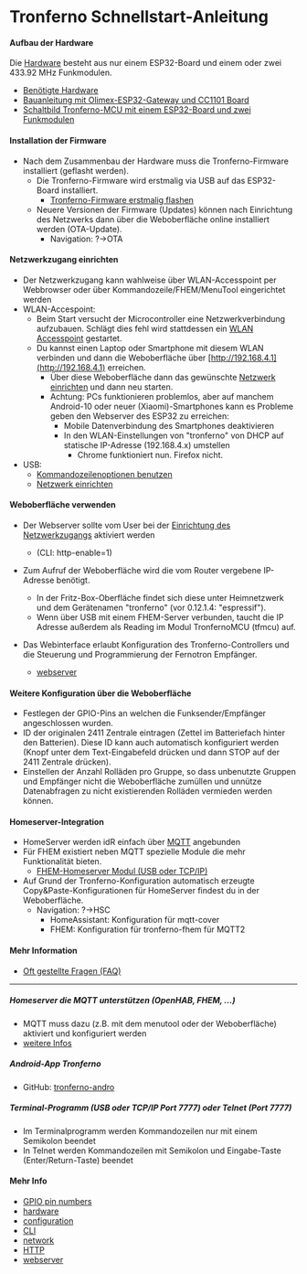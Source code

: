 # Tronferno Schnellstart-Anleitung


#### Aufbau der Hardware

Die [Hardware](hardware-de.md) besteht aus nur einem ESP32-Board und einem oder zwei 433.92 MHz Funkmodulen.

* [Benötigte Hardware](hardware-de.md)
* [Bauanleitung mit Olimex-ESP32-Gateway und CC1101 Board](esp32gw_cc1101-de.md)
* [Schaltbild Tronferno-MCU mit einem ESP32-Board und zwei Funkmodulen](schematic.pdf)

#### Installation der Firmware
* Nach dem Zusammenbau der Hardware muss die Tronferno-Firmware installiert (geflasht werden).
   * Die Tronferno-Firmware wird erstmalig via USB auf das ESP32-Board installiert.
      * [Tronferno-Firmware erstmalig flashen](starter_flash-de.md)
   * Neuere Versionen der Firmware (Updates) können nach Einrichtung des Netzwerks dann über die Weboberfläche online installiert werden (OTA-Update).
      * Navigation: ?->OTA

#### Netzwerkzugang einrichten

* Der Netzwerkzugang kann wahlweise über WLAN-Accesspoint per Webbrowser oder über Kommandozeile/FHEM/MenuTool eingerichtet werden
* WLAN-Accespoint: 
    * Beim Start versucht der Microcontroller eine Netzwerkverbindung aufzubauen. Schlägt dies fehl wird stattdessen ein [WLAN Accesspoint](network-de.md) gestartet.
    * Du kannst einen Laptop oder Smartphone mit diesem WLAN verbinden und dann die Weboberfläche über [http://192.168.4.1](http://192.168.4.1) erreichen.
        * Über diese Weboberfläche dann das gewünschte [Netzwerk einrichten](network-de.md) und dann neu starten.
        * Achtung: PCs funktionieren problemlos, aber auf manchem Android-10 oder neuer (Xiaomi)-Smartphones kann es Probleme geben den Webserver des ESP32 zu erreichen:
           * Mobile Datenverbindung des Smartphones deaktivieren
           * In den WLAN-Einstellungen von "tronferno" von DHCP auf statische IP-Adresse (192.168.4.x) umstellen
               * Chrome funktioniert nun. Firefox nicht. 
* USB:
   * [Kommandozeilenoptionen benutzen](mcu_config_cli-de.md)
   * [Netzwerk einrichten](network-de.md)

#### Weboberfläche verwenden

* Der Webserver sollte  vom User bei der [Einrichtung des Netzwerkzugangs](network-de.md) aktiviert werden 
    * (CLI: http-enable=1)

* Zum Aufruf der Weboberfläche wird die vom Router vergebene IP-Adresse benötigt.
    * In der Fritz-Box-Oberfläche findet sich  diese unter Heimnetzwerk und dem Gerätenamen "tronferno" (vor 0.12.1.4: "espressif").
    * Wenn über USB mit einem FHEM-Server verbunden, taucht die IP Adresse außerdem als Reading im Modul TronfernoMCU (tfmcu) auf.
 
* Das Webinterface erlaubt Konfiguration des Tronferno-Controllers und die Steuerung und Programmierung der Fernotron Empfänger.
    * [webserver](webserver.md)

#### Weitere Konfiguration über die Weboberfläche

* Festlegen der GPIO-Pins an welchen die Funksender/Empfänger angeschlossen wurden.
* ID der originalen 2411 Zentrale eintragen (Zettel im Batteriefach hinter den Batterien).  Diese ID kann auch automatisch konfiguriert werden (Knopf unter dem Text-Eingabefeld drücken und dann STOP auf der 2411 Zentrale drücken).
* Einstellen der Anzahl Rolläden pro Gruppe, so dass unbenutzte Gruppen und Empfänger nicht die Weboberfläche zumüllen und unnütze Datenabfragen zu nicht existierenden Rolläden vermieden werden können.


#### Homeserver-Integration

* HomeServer werden idR einfach über [MQTT](mqtt.md) angebunden
* Für FHEM existiert neben MQTT spezielle Module die  mehr Funktionalität bieten.
   * [FHEM-Homeserver Modul (USB oder TCP/IP)](https://github.com/zwiebert/tronferno-fhem)
* Auf Grund der Tronferno-Konfiguration automatisch erzeugte Copy&Paste-Konfigurationen für HomeServer findest du in der Weboberfläche.
   * Navigation: ?->HSC
      * HomeAssistant: Konfiguration für mqtt-cover
      * FHEM: Konfiguration für tronferno-fhem für MQTT2



#### Mehr Information

* [Oft gestellte Fragen (FAQ)](starter_faq-de.md)



------------------
  
##### Homeserver die MQTT unterstützen (OpenHAB, FHEM, ...)
* MQTT muss dazu (z.B. mit dem menutool oder der Weboberfläche) aktiviert und konfiguriert werden
* [weitere Infos](https://github.com/zwiebert/tronferno-mcu-bin/blob/master/README.md)
     
##### Android-App Tronferno
* GitHub: [tronferno-andro](https://github.com/zwiebert/tronferno-andro)
           
##### Terminal-Programm (USB oder TCP/IP Port 7777) oder Telnet (Port 7777)
* Im Terminalprogramm werden Kommandozeilen nur mit einem Semikolon beendet
* In Telnet werden Kommandozeilen mit Semikolon und Eingabe-Taste (Enter/Return-Taste) beendet
     
     
#### Mehr Info
  * [GPIO pin numbers](pins.md)
  * [hardware](hardware.md)
  * [configuration](mcu_config.md)
  * [CLI](cli.md)
  * [network](network.md)
  * [HTTP](http.md)
  * [webserver](webserver.md)
  

